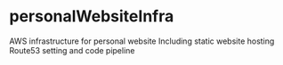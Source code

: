 # personalWebsiteInfra
AWS infrastructure for personal website
Including static website hosting Route53 setting and code pipeline
